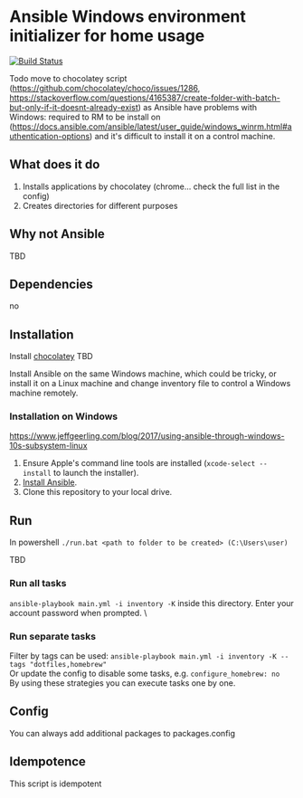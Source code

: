 # Ansible Windows environment initializer for home usage
[![Build Status](https://travis-ci.org/GlaIZier/windows-environment.svg?branch=master)](https://travis-ci.org/GlaIZier/windows-environment)

Todo move to chocolatey script (https://github.com/chocolatey/choco/issues/1286, https://stackoverflow.com/questions/4165387/create-folder-with-batch-but-only-if-it-doesnt-already-exist) as Ansible have problems with Windows: required to RM to be install on (https://docs.ansible.com/ansible/latest/user_guide/windows_winrm.html#authentication-options) and it's difficult to install it on a control machine.

## What does it do
1. Installs applications by chocolatey (chrome... check the full list in the config)
2. Creates directories for different purposes

## Why not Ansible
TBD

## Dependencies
no

## Installation
Install [chocolatey](https://chocolatey.org/docs/installation)
TBD

  Install Ansible on the same Windows machine, which could be tricky, or install it on a Linux machine and change inventory file to control a Windows machine remotely. 
### Installation on Windows
https://www.jeffgeerling.com/blog/2017/using-ansible-through-windows-10s-subsystem-linux
  1. Ensure Apple's command line tools are installed (`xcode-select --install` to launch the installer).
  2. [Install Ansible](https://www.ansible.com/integrations/infrastructure/windows).
  3. Clone this repository to your local drive.

## Run
In powershell
```./run.bat <path to folder to be created> (C:\Users\user)```

TBD
### Run all tasks
`ansible-playbook main.yml -i inventory -K` inside this directory. Enter your account password when prompted. \
### Run separate tasks
Filter by tags can be used: `ansible-playbook main.yml -i inventory -K --tags "dotfiles,homebrew"` \
Or update the config to disable some tasks, e.g. `configure_homebrew: no` \
By using these strategies you can execute tasks one by one.


## Config
You can always add additional packages to packages.config
 
## Idempotence
This script is idempotent
